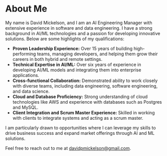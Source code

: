 
# About Me

My name is David Mickelson, and I am an AI Engineering Manager with extensive experience in software and data engineering. I have a strong background in AI/ML technologies and a passion for developing innovative solutions. Below are some highlights of my qualifications:

- **Proven Leadership Experience:** Over 15 years of building high-performing teams, managing developers, and helping them grow their careers in both hybrid and remote settings.
- **Technical Expertise in AI/ML:** Over six years of experience in developing AI/ML models and integrating them into enterprise applications.
- **Cross-functional Collaboration:** Demonstrated ability to work closely with diverse teams, including data engineering, software engineering, and data science.
- **Cloud and Database Proficiency:** Strong understanding of cloud technologies like AWS and experience with databases such as Postgres and MySQL.
- **Client Integration and Scrum Master Experience:** Skilled in working with clients to integrate systems and acting as a scrum master.

I am particularly drawn to opportunities where I can leverage my skills to drive business success and expand market offerings through AI and ML solutions.

Feel free to reach out to me at [davidpmickelson@gmail.com](mailto:davidpmickelson@gmail.com).
